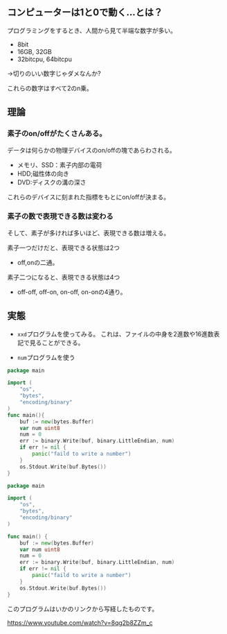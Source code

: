 ﻿


## コンピューターは1と0で動く...とは？

プログラミングをするとき、人間から見て半端な数字が多い。

- 8bit
- 16GB, 32GB
- 32bitcpu, 64bitcpu

 →切りのいい数字じゃダメなんか?

これらの数字はすべて2のn乗。



## 理論

### 素子のon/offがたくさんある。

データは何らかの物理デバイスのon/offの塊であらわされる。

- メモリ、SSD：素子内部の電荷
- HDD;磁性体の向き
- DVD:ディスクの溝の深さ

これらのデバイスに刻まれた指標をもとにon/offが決まる。

### 素子の数で表現できる数は変わる

そして、素子が多ければ多いほど、表現できる数は増える。

素子一つだけだと、表現できる状態は2つ

- off,onの二通。

素子二つになると、表現できる状態は4つ

- off-off, off-on, on-off, on-onの4通り。



## 実態

- `xxd`プログラムを使ってみる。
これは、ファイルの中身を2進数や16進数表記で見ることができる。

- `num`プログラムを使う

```go
package main

import (
    "os",
    "bytes",
    "encoding/binary"
)
func main(){
    buf := new(bytes.Buffer)
    var num uint8
    num = 0
    err := binary.Write(buf, binary.LittleEndian, num)
    if err != nil {
        panic("faild to write a number")
    }
    os.Stdout.Write(buf.Bytes())
}
```

```go
package main

import (
    "os",
    "bytes",
    "encoding/binary"
)

func main() {
    buf := new(bytes.Buffer)
    var num uint8
    num = 0
    err := binary.Write(buf, binary.LittleEndian, num)
    if err != nil {
        panic("faild to write a number")
    }
    os.Stdout.Write(buf.Bytes())
}
```


このプログラムはいかのリンクから写経したものです。

https://www.youtube.com/watch?v=8qg2b8ZZm_c






















































